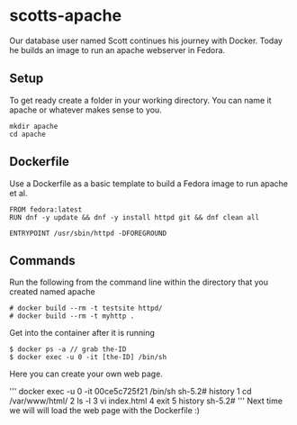 # scotts-apache
Our database user named Scott continues his journey with Docker. Today he builds an image to run an apache webserver in Fedora.

## Setup

To get ready create a folder in your working directory. You can name it apache or whatever makes sense to you.

```
mkdir apache
cd apache
```

## Dockerfile
Use a Dockerfile as a basic template to build a Fedora image to run apache et al.

```
FROM fedora:latest
RUN dnf -y update && dnf -y install httpd git && dnf clean all

ENTRYPOINT /usr/sbin/httpd -DFOREGROUND

```
## Commands
Run the following from the command line within the directory that you created named apache

```
# docker build --rm -t testsite httpd/
# docker build --rm -t myhttp .

```

Get into the container after it is running

```
$ docker ps -a // grab the-ID
$ docker exec -u 0 -it [the-ID] /bin/sh
```

Here you can create your own web page.

'''
docker exec -u 0 -it 00ce5c725f21 /bin/sh
sh-5.2# history
    1  cd /var/www/html/
    2  ls -l
    3  vi index.html
    4  exit
    5  history
sh-5.2# 
'''
Next time we will will load the web page with the Dockerfile :)



